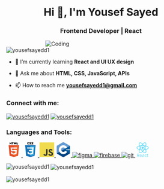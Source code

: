 <h1 align="center">Hi 👋, I'm Yousef Sayed</h1>
<h3 align="center">Frontend Developer | React</h3>
<img align="right" alt="Coding" width="400" src="https://media0.giphy.com/media/13HgwGsXF0aiGY/giphy.gif">

<p align="left"> <img src="https://komarev.com/ghpvc/?username=yousefsayedd1&label=Profile%20views&color=0e75b6&style=flat" alt="yousefsayedd1" /> </p>

- 🌱 I’m currently learning **React and UI UX design**

- 💬 Ask me about **HTML, CSS, JavaScript, APIs**

- 📫 How to reach me **yousefsayedd1@gmail.com**

<h3 align="left">Connect with me:</h3>
<p align="left">
<a href="https://linkedin.com/in/yousefsayedd1" target="blank"><img align="center" src="https://raw.githubusercontent.com/rahuldkjain/github-profile-readme-generator/master/src/images/icons/Social/linked-in-alt.svg" alt="yousefsayedd1" height="30" width="40" /></a>
<a href="https://www.leetcode.com/yousefsayedd1" target="blank"><img align="center" src="https://raw.githubusercontent.com/rahuldkjain/github-profile-readme-generator/master/src/images/icons/Social/leet-code.svg" alt="yousefsayedd1" height="30" width="40" /></a>
</p>

<h3 align="left">Languages and Tools:</h3>
<p align="left">  <a href="https://www.w3.org/html/" target="_blank" rel="noreferrer"> <img src="https://raw.githubusercontent.com/devicons/devicon/master/icons/html5/html5-original-wordmark.svg" alt="html5" width="40" height="40"/> </a>  <a href="https://www.w3schools.com/css/" target="_blank" rel="noreferrer"> <img src="https://raw.githubusercontent.com/devicons/devicon/master/icons/css3/css3-original-wordmark.svg" alt="css3" width="40" height="40"/> </a> <a href="https://developer.mozilla.org/en-US/docs/Web/JavaScript" target="_blank" rel="noreferrer"> <img src="https://raw.githubusercontent.com/devicons/devicon/master/icons/javascript/javascript-original.svg" alt="javascript" width="40" height="40"/> </a> <a href="https://www.w3schools.com/cpp/" target="_blank" rel="noreferrer"> <img src="https://raw.githubusercontent.com/devicons/devicon/master/icons/cplusplus/cplusplus-original.svg" alt="cplusplus" width="40" height="40"/> </a> <a href="https://www.figma.com/" target="_blank" rel="noreferrer"> <img src="https://www.vectorlogo.zone/logos/figma/figma-icon.svg" alt="figma" width="40" height="40"/> </a> <a href="https://firebase.google.com/" target="_blank" rel="noreferrer"> <img src="https://www.vectorlogo.zone/logos/firebase/firebase-icon.svg" alt="firebase" width="40" height="40"/> </a> <a href="https://git-scm.com/" target="_blank" rel="noreferrer"> <img src="https://www.vectorlogo.zone/logos/git-scm/git-scm-icon.svg" alt="git" width="40" height="40"/> </a>  <a href="https://reactjs.org/" target="_blank" rel="noreferrer"> <img src="https://raw.githubusercontent.com/devicons/devicon/master/icons/react/react-original-wordmark.svg" alt="react" width="40" height="40"/> </a> </p>

<p><img align="left" src="https://github-readme-stats.vercel.app/api/top-langs?username=yousefsayedd1&show_icons=true&locale=en&layout=compact" alt="yousefsayedd1" /></p>

<p>&nbsp;<img align="center" src="https://github-readme-stats.vercel.app/api?username=yousefsayedd1&show_icons=true&locale=en" alt="yousefsayedd1" /></p>

<p><img align="center" src="https://github-readme-streak-stats.herokuapp.com/?user=yousefsayedd1&" alt="yousefsayedd1" /></p>
